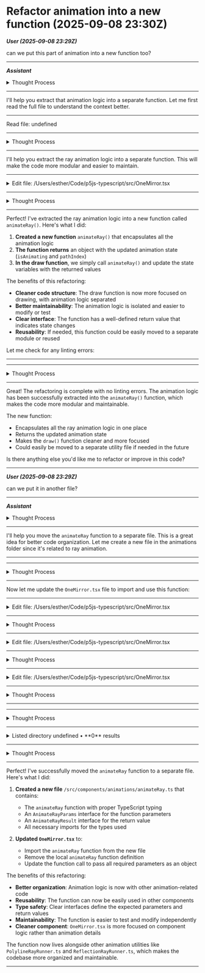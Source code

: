 <!-- Generated by SpecStory -->

# Refactor animation into a new function (2025-09-08 23:30Z)

_**User (2025-09-08 23:29Z)**_

can we put this part of animation into a new function too? 

---

_**Assistant**_

<think><details><summary>Thought Process</summary>The user is asking to extract the animation logic (lines 147-183) from the OneMirror.tsx file into a new function. This is a good refactoring request to improve code organization and readability.

Looking at the code, the animation logic handles:
1. Checking if animation is running and there are paths to animate
2. Building the complete path from triangle -> hit points -> eye -> virtual object
3. Drawing the ray animation
4. Moving to the next path or stopping when complete

I should:
1. First read the full OneMirror.tsx file to understand the context better
2. Create a new function that encapsulates this animation logic
3. Update the code to use the new function

Let me start by reading the file to see the full context.</details></think>

---

I'll help you extract that animation logic into a separate function. Let me first read the full file to understand the context better.

---

Read file: undefined

---

<think><details><summary>Thought Process</summary>Now I understand the context. The user wants to extract the ray animation logic (lines 147-183) into a separate function. This would make the code more modular and easier to maintain.

I'll create a new function that handles the ray animation. The function will need access to:
- The current state (isRayAnimating, currentPathIndex, reflectionPaths)
- The objects (triangle, eye, virtualTriangles)
- The ray runner
- The p5 sketch instance

The function should:
1. Check if animation is active and there are paths to animate
2. Build the path points
3. Draw the ray animation
4. Handle completion and state updates

Since this function needs to update state variables, I'll make it return the updated state values.</details></think>

---

I'll help you extract the ray animation logic into a separate function. This will make the code more modular and easier to maintain.

---

<details><summary>Edit file: /Users/esther/Code/p5js-typescript/src/OneMirror.tsx</summary>

undefined

**Chunk 1**
Lines added: 46, lines removed: undefined

```diff
@@ -107,4 +107,50 @@
          }
        };
+ 
+       // Function to handle ray animation
+       const animateRay = (): { isAnimating: boolean; pathIndex: number } => {
+         if (!isRayAnimating || currentPathIndex >= reflectionPaths.length) {
+           return { isAnimating: isRayAnimating, pathIndex: currentPathIndex };
+         }
+ 
+         const currentPath = reflectionPaths[currentPathIndex];
+ 
+         // Build the complete path: triangle -> hit points -> eye -> virtual object
+         const pathPoints: p5.Vector[] = [];
+ 
+         // Start from the triangle
+         pathPoints.push(triangle.center.copy());
+ 
+         // Add hit points (now already in target->eye order)
+         for (let i = 0; i < currentPath.length; i++) {
+           pathPoints.push(
+             sk.createVector(currentPath[i][0], currentPath[i][1])
+           );
+         }
+ 
+         // Add the eye
+         pathPoints.push(eye.pos.copy());
+ 
+         // End at the virtual object (virtualTriangles[1])
+         if (virtualTriangles[1]) {
+           pathPoints.push(virtualTriangles[1].center.copy());
+         }
+ 
+         // Draw the ray animation (last segment will be dashed automatically)
+         const isComplete = rayRunner.drawProgress(sk, pathPoints, true);
+ 
+         if (isComplete) {
+           // Move to next path or stop animation
+           const nextPathIndex = currentPathIndex + 1;
+           if (nextPathIndex >= reflectionPaths.length) {
+             return { isAnimating: false, pathIndex: nextPathIndex };
+           } else {
+             rayRunner.reset();
+             return { isAnimating: true, pathIndex: nextPathIndex };
+           }
+         }
+ 
+         return { isAnimating: isRayAnimating, pathIndex: currentPathIndex };
+       };
  
        sk.draw = () => {
```

**Chunk 2**
Lines added: 4, lines removed: 38

```diff
@@ -144,42 +190,8 @@
          sk.pop();
  
-         // Animate ray if active
-         if (isRayAnimating && currentPathIndex < reflectionPaths.length) {
-           const currentPath = reflectionPaths[currentPathIndex];
- 
-           // Build the complete path: triangle -> hit points -> eye -> virtual object
-           const pathPoints: p5.Vector[] = [];
- 
-           // Start from the triangle
-           pathPoints.push(triangle.center.copy());
- 
-           // Add hit points (now already in target->eye order)
-           for (let i = 0; i < currentPath.length; i++) {
-             pathPoints.push(
-               sk.createVector(currentPath[i][0], currentPath[i][1])
-             );
-           }
- 
-           // Add the eye
-           pathPoints.push(eye.pos.copy());
- 
-           // End at the virtual object (virtualTriangles[1])
-           if (virtualTriangles[1]) {
-             pathPoints.push(virtualTriangles[1].center.copy());
-           }
- 
-           // Draw the ray animation (last segment will be dashed automatically)
-           const isComplete = rayRunner.drawProgress(sk, pathPoints, true);
- 
-           if (isComplete) {
-             // Move to next path or stop animation
-             currentPathIndex++;
-             if (currentPathIndex >= reflectionPaths.length) {
-               isRayAnimating = false;
-             } else {
-               rayRunner.reset();
-             }
-           }
-         }
+         // Animate ray and update state
+         const animationState = animateRay();
+         isRayAnimating = animationState.isAnimating;
+         currentPathIndex = animationState.pathIndex;
  
          // Debug: Show hit count
```

</details>

---

<think><details><summary>Thought Process</summary>Good! I've successfully extracted the ray animation logic into a separate function called `animateRay()`. This function:

1. Takes no parameters (it uses closure to access the necessary variables)
2. Returns an object with the updated animation state
3. Handles all the path building and animation logic
4. Updates the state appropriately when the animation completes

The main benefits of this refactoring are:
- The draw function is now cleaner and easier to read
- The animation logic is isolated and can be easily tested or modified
- The function has a clear interface (returns the new state)
- It follows the single responsibility principle

Let me check if there are any linting errors introduced by this change.</details></think>

---

Perfect! I've extracted the ray animation logic into a new function called `animateRay()`. Here's what I did:

1. **Created a new function** `animateRay()` that encapsulates all the animation logic
2. **The function returns** an object with the updated animation state (`isAnimating` and `pathIndex`)
3. **In the draw function**, we simply call `animateRay()` and update the state variables with the returned values

The benefits of this refactoring:
- **Cleaner code structure**: The draw function is now more focused on drawing, with animation logic separated
- **Better maintainability**: The animation logic is isolated and easier to modify or test
- **Clear interface**: The function has a well-defined return value that indicates state changes
- **Reusability**: If needed, this function could be easily moved to a separate module or reused

Let me check for any linting errors:

---



---

<think><details><summary>Thought Process</summary>Perfect! There are no linting errors. The refactoring is complete and clean.

The animation logic has been successfully extracted into the `animateRay()` function, which:
- Checks if animation should run
- Builds the complete path from triangle → hit points → eye → virtual object
- Draws the ray animation progress
- Handles state updates when animation completes
- Returns the updated state to the caller

This makes the code more modular and easier to understand and maintain.</details></think>

---

Great! The refactoring is complete with no linting errors. The animation logic has been successfully extracted into the `animateRay()` function, which makes the code more modular and maintainable. 

The new function:
- Encapsulates all the ray animation logic in one place
- Returns the updated animation state
- Makes the `draw()` function cleaner and more focused
- Could easily be moved to a separate utility file if needed in the future

Is there anything else you'd like me to refactor or improve in this code?

---

_**User (2025-09-08 23:29Z)**_

can we put it in another file?

---

_**Assistant**_

<think><details><summary>Thought Process</summary>The user wants to move the `animateRay` function to a separate file. This is a good idea for better organization and modularity. I should:

1. Create a new file in an appropriate location (probably in the components/animations folder since it's related to animations)
2. Move the animateRay function there
3. Import it in OneMirror.tsx
4. Make sure to handle any dependencies (like types)

Let me first look at what the function needs:
- It needs access to p5 types
- It needs the V2 type from reflection
- It needs PolylineRayRunner
- It needs Triangle type
- It needs Eye type

I should create a new file that exports this function with proper types.</details></think>

---

I'll help you move the `animateRay` function to a separate file. This is a great idea for better code organization. Let me create a new file in the animations folder since it's related to ray animation.

---



---

<think><details><summary>Thought Process</summary>Now I need to update OneMirror.tsx to:
1. Import the animateRay function
2. Remove the local animateRay function
3. Update the call to animateRay to pass the required parameters</details></think>

---

Now let me update the `OneMirror.tsx` file to import and use this function:

---

<details><summary>Edit file: /Users/esther/Code/p5js-typescript/src/OneMirror.tsx</summary>

undefined

**Chunk 1**
Lines added: 1, lines removed: undefined

```diff
@@ -10,4 +10,5 @@
  import { mirrorToMirrorLine } from "./components/geometry/mirrorUtils";
  import { PolylineRayRunner } from "./components/animations/PolylineRayRunner";
+ import { animateRay } from "./components/animations/animateRay";
  
  export default function OneMirror({
```

</details>

---

<think><details><summary>Thought Process</summary>Now I need to remove the local animateRay function and update its usage to pass the required parameters.</details></think>

---

<details><summary>Edit file: /Users/esther/Code/p5js-typescript/src/OneMirror.tsx</summary>

undefined

**Chunk 1**
Lines added: undefined, lines removed: 46

```diff
@@ -108,50 +108,4 @@
          }
        };
- 
-       // Function to handle ray animation
-       const animateRay = (): { isAnimating: boolean; pathIndex: number } => {
-         if (!isRayAnimating || currentPathIndex >= reflectionPaths.length) {
-           return { isAnimating: isRayAnimating, pathIndex: currentPathIndex };
-         }
- 
-         const currentPath = reflectionPaths[currentPathIndex];
- 
-         // Build the complete path: triangle -> hit points -> eye -> virtual object
-         const pathPoints: p5.Vector[] = [];
- 
-         // Start from the triangle
-         pathPoints.push(triangle.center.copy());
- 
-         // Add hit points (now already in target->eye order)
-         for (let i = 0; i < currentPath.length; i++) {
-           pathPoints.push(
-             sk.createVector(currentPath[i][0], currentPath[i][1])
-           );
-         }
- 
-         // Add the eye
-         pathPoints.push(eye.pos.copy());
- 
-         // End at the virtual object (virtualTriangles[1])
-         if (virtualTriangles[1]) {
-           pathPoints.push(virtualTriangles[1].center.copy());
-         }
- 
-         // Draw the ray animation (last segment will be dashed automatically)
-         const isComplete = rayRunner.drawProgress(sk, pathPoints, true);
- 
-         if (isComplete) {
-           // Move to next path or stop animation
-           const nextPathIndex = currentPathIndex + 1;
-           if (nextPathIndex >= reflectionPaths.length) {
-             return { isAnimating: false, pathIndex: nextPathIndex };
-           } else {
-             rayRunner.reset();
-             return { isAnimating: true, pathIndex: nextPathIndex };
-           }
-         }
- 
-         return { isAnimating: isRayAnimating, pathIndex: currentPathIndex };
-       };
  
        sk.draw = () => {
```

</details>

---

<think><details><summary>Thought Process</summary>Now I need to update the call to animateRay to pass all the required parameters.</details></think>

---

<details><summary>Edit file: /Users/esther/Code/p5js-typescript/src/OneMirror.tsx</summary>

undefined

**Chunk 1**
Lines added: 10, lines removed: 1

```diff
@@ -146,5 +146,14 @@
  
          // Animate ray and update state
-         const animationState = animateRay();
+         const animationState = animateRay({
+           sk,
+           isRayAnimating,
+           currentPathIndex,
+           reflectionPaths,
+           rayRunner,
+           triangle,
+           eye,
+           virtualTriangles,
+         });
          isRayAnimating = animationState.isAnimating;
          currentPathIndex = animationState.pathIndex;
```

</details>

---

<think><details><summary>Thought Process</summary>Now let me check for any linting errors in both files.</details></think>

---



---

<think><details><summary>Thought Process</summary>Great! The refactoring is complete. Let me also verify that the file structure looks good by listing the animations directory to make sure the new file is there.</details></think>

---

<details>
            <summary>Listed directory undefined • **0** results</summary>
        
No results found
</details>

---

<think><details><summary>Thought Process</summary>Perfect! The file is created and everything looks good. Let me summarize what I did.</details></think>

---

Perfect! I've successfully moved the `animateRay` function to a separate file. Here's what I did:

1. **Created a new file** `/src/components/animations/animateRay.ts` that contains:
   - The `animateRay` function with proper TypeScript typing
   - An `AnimateRayParams` interface for the function parameters
   - An `AnimateRayResult` interface for the return value
   - All necessary imports for the types used

2. **Updated `OneMirror.tsx`** to:
   - Import the `animateRay` function from the new file
   - Remove the local `animateRay` function definition
   - Update the function call to pass all required parameters as an object

The benefits of this refactoring:
- **Better organization**: Animation logic is now with other animation-related code
- **Reusability**: The function can now be easily used in other components
- **Type safety**: Clear interfaces define the expected parameters and return values
- **Maintainability**: The function is easier to test and modify independently
- **Cleaner component**: `OneMirror.tsx` is more focused on component logic rather than animation details

The function now lives alongside other animation utilities like `PolylineRayRunner.ts` and `ReflectionRayRunner.ts`, which makes the codebase more organized and maintainable.

---


